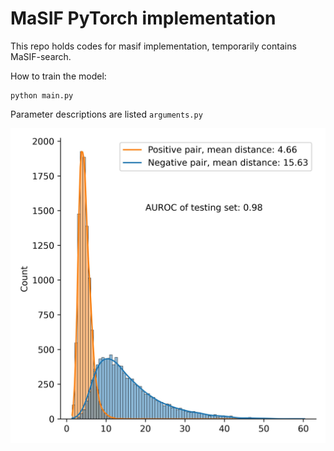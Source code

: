 # MaSIF PyTorch implementation

This repo holds codes for masif implementation, temporarily contains MaSIF-search.

How to train the model:
```
python main.py
```

Parameter descriptions are listed `arguments.py`

![picture](dist.jpg)